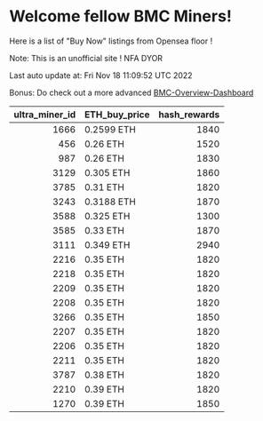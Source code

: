 # Welcome fellow BMC Miners!
Here is a list of "Buy Now" listings from Opensea floor !

Note: This is an unofficial site ! NFA DYOR

Last auto update at: Fri Nov 18 11:09:52 UTC 2022

Bonus: Do check out a more advanced [BMC-Overview-Dashboard](https://dune.com/defifunk/BMC-Overview-Dashboard)


|   ultra_miner_id | ETH_buy_price   |   hash_rewards |
|-----------------:|:----------------|---------------:|
|             1666 | 0.2599 ETH      |           1840 |
|              456 | 0.26 ETH        |           1520 |
|              987 | 0.26 ETH        |           1830 |
|             3129 | 0.305 ETH       |           1860 |
|             3785 | 0.31 ETH        |           1820 |
|             3243 | 0.3188 ETH      |           1870 |
|             3588 | 0.325 ETH       |           1300 |
|             3585 | 0.33 ETH        |           1870 |
|             3111 | 0.349 ETH       |           2940 |
|             2216 | 0.35 ETH        |           1820 |
|             2218 | 0.35 ETH        |           1820 |
|             2209 | 0.35 ETH        |           1820 |
|             2208 | 0.35 ETH        |           1820 |
|             3266 | 0.35 ETH        |           1850 |
|             2207 | 0.35 ETH        |           1820 |
|             2206 | 0.35 ETH        |           1820 |
|             2211 | 0.35 ETH        |           1820 |
|             3787 | 0.38 ETH        |           1820 |
|             2210 | 0.39 ETH        |           1820 |
|             1270 | 0.39 ETH        |           1850 |